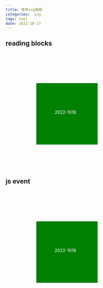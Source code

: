 ```yaml
---
title: 使用svg画图
categories:  svg
tags: tool
date: 2022-10-17
---
```


## reading blocks


<svg width="800" height="600">
  
  <g id="group1" onMouseOver="displayBlock()" onMouseOut="hiddenText()" width=400 height=400>
    <rect id="rect1" x="100" y="100" width="200" height="200" 
    stroke="none" stroke-width="3" fill="green" />
    <text id="text1" x="160" y="200" fill="white">2022-1018</text>
  </g>
</svg>

<script type="text/JavaScript">
function displayBlock() {
  var block_size=12;
  var xmlns = "http://www.w3.org/2000/svg";
  var group=document.getElementById("group1");
  for(var i =0;i<52;i++){
    for(var j=0;j<7;j++){
      var rect1=document.createElementNS(xmlns, "rect");
      rect1.setAttributeNS(null, 'x', (block_size+2)*i);
      rect1.setAttributeNS(null, 'y', (block_size+2)*j);
      rect1.setAttributeNS(null, 'ry', 2);
      rect1.setAttributeNS(null, 'ry', 2);
      rect1.setAttributeNS(null, 'width', block_size);
      rect1.setAttributeNS(null, 'height', block_size);
      rect1.setAttributeNS(null, 'fill', "green");
      rect1.setAttributeNS(null, 'opacity', 0.5);
      group.appendChild(rect1);
    }
  }
}
function showText(){
  document.getElementById("group1").children[1].style.opacity="1.0";
}
function showRootChildrenCount() {
  alert("Total Children: "+document.documentElement.childNodes.length);
}
document.addEventListener('DOMContentLoaded',displayBlock());
windows.onload=function(){
  displayBlock();
}
</script>




## js event

<svg width="600" height="600">
  <script type="text/JavaScript">
    <![CDATA[
        function hiddenText() {
          document.getElementById("group1").children[1].style.opacity="0.0";
        }
        function showText(){
          document.getElementById("group1").children[1].style.opacity="1.0";
        }
        function showRootChildrenCount() {
          alert("Total Children: "+document.documentElement.childNodes.length);
        }
    ]]>
  </script>
  <g id="group1" onMouseOver="showText()" onMouseOut="hiddenText()">
    <rect id="rect1" x="100" y="100" width="200" height="200" 
    stroke="none" stroke-width="3" fill="green" 
    />
    <text id="text1" x="160" y="200" fill="white" onMouseOver="showColor()">2022-1018</text>
  </g>
</svg>